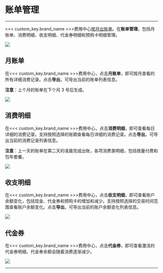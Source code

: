 # 账单管理
---

<<< custom_key.brand_name >>>费用中心<u>按月出账单</u>。在**账单管理**，包括月账单、消费明细、收支明细、代金券明细和预购卡明细管理。

![](img/10.price_7.png)

## 月账单

在<<< custom_key.brand_name >>>费用中心，点击**月账单**，即可按月查看的所有详细消费记录。点击**导出**，可导出当前的账单列表信息。

**注意**：上个月的账单在下个月 3 号后生成。

![](img/10.price_8.png)

## 消费明细

在<<< custom_key.brand_name >>>费用中心，点击**消费明细**，即可查看每日详细的消费记录。支持按照选择的账期查看每日详细的消费记录。点击**导出**，可导出当前的消费记录列表信息。

**注意**：上一天的账单在第二天的凌晨完成出账，各项消费类明细，包括按量付费和包年套餐。

![](img/10.price_9.png)

## 收支明细

在<<< custom_key.brand_name >>>费用中心，点击**收支明细**，即可查看账户余额变化，包括现金、代金券和预购卡的增加和减少。支持按照选择的交易时间范围查看账户余额变化。点击**导出**，可导出当前的账户余额变化列表信息。

![](img/10.price_10.png)

## 代金券

在<<< custom_key.brand_name >>>费用中心，点击**代金券**，即可查看激活的代金券明细，代金券余额会随着消费逐渐减少。

![](img/10.price_11.png)


<!--
## 预购卡

在<<< custom_key.brand_name >>>费用中心，点击**预购卡**，即可查看已购买的预购卡明细，包括各种套面值、可用余额、有效期，预购卡购买后可按等额申请发票，余额会随着消费逐渐减少。

**注意**：按量付费账单抵扣顺序为：优先普通代金券，再预购卡，最后抵扣现金余额。

![](img/10.price_12.png)
-->

---

